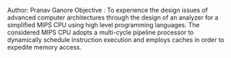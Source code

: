 Author: Pranav Ganore
Objective : 
            To experience the design issues of advanced computer architectures through the design of an analyzer for a simplified MIPS CPU using high level programming languages. The considered MIPS CPU adopts a multi-cycle pipeline processor to dynamically schedule instruction execution and employs caches in order to expedite memory access.
